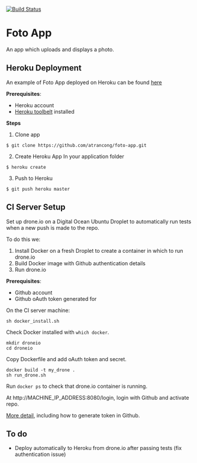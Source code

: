 [![Build Status](http://138.197.8.104:8080/api/badge/github.com/atrancong/foto-app/status.svg?branch=master)](http://138.197.8.104:8080/github.com/atrancong/foto-app)


# Foto App

An app which uploads and displays a photo.

## Heroku Deployment

An example of Foto App deployed on Heroku can be found [here](https://foto--app.herokuapp.com/)   

**Prerequisites**:  
* Heroku account
* [Heroku toolbelt](https://devcenter.heroku.com/articles/heroku-cli) installed

**Steps**  
1. Clone app 
```
$ git clone https://github.com/atrancong/foto-app.git 
```
2. Create Heroku App
In your application folder
```
$ heroku create
```
3. Push to Heroku
```
$ git push heroku master
```

## CI Server Setup  

Set up drone.io on a Digital Ocean Ubuntu Droplet to automatically run tests when a new push is made to the repo. 

To do this we:  
1. Install Docker on a fresh Droplet to create a container in which to run drone.io
2. Build Docker image with Github authentication details
3. Run drone.io

**Prerequisites**:
* Github account
* Github oAuth token generated for 

On the CI server machine:  

```
sh docker_install.sh
```
Check Docker installed with `which docker`.

```
mkdir droneio
cd droneio
```

Copy Dockerfile and add oAuth token and secret.

```
docker build -t my_drone .
sh run_drone.sh
```

Run `docker ps` to check that drone.io container is running. 

At http://MACHINE_IP_ADDRESS:8080/login, login with Github and activate repo.

[More detail](https://www.digitalocean.com/community/tutorials/how-to-perform-continuous-integration-testing-with-drone-io-on-coreos-and-docker), including how to generate token in Github. 

## To do
* Deploy automatically to Heroku from drone.io after passing tests (fix authentication issue)


